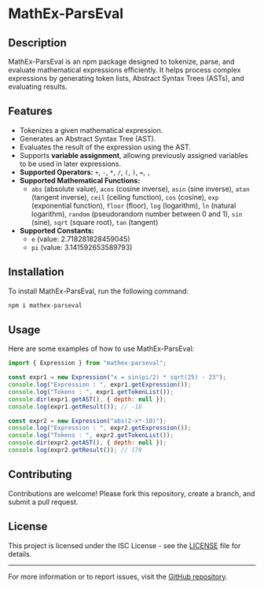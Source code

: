 # MathEx-ParsEval

## Description

MathEx-ParsEval is an npm package designed to tokenize, parse, and evaluate mathematical expressions efficiently. It helps process complex expressions by generating token lists, Abstract Syntax Trees (ASTs), and evaluating results.

## Features

- Tokenizes a given mathematical expression.
- Generates an Abstract Syntax Tree (AST).
- Evaluates the result of the expression using the AST.
- Supports **variable assignment**, allowing previously assigned variables to be used in later expressions.
- **Supported Operators:** `+`, `-`, `*`, `/`, `(`, `)`, `=`, `,`
- **Supported Mathematical Functions:**
  - `abs` (absolute value), `acos` (cosine inverse), `asin` (sine inverse), `atan` (tangent inverse), `ceil` (ceiling function), `cos` (cosine), `exp` (exponential function), `floor` (floor), `log` (logarithm), `ln` (natural logarithm), `random` (pseudorandom number between 0 and 1), `sin` (sine), `sqrt` (square root), `tan` (tangent)
- **Supported Constants:**
  - `e` (value: 2.718281828459045)
  - `pi` (value: 3.141592653589793)

## Installation

To install MathEx-ParsEval, run the following command:

```sh
npm i mathex-parseval
```

## Usage

Here are some examples of how to use MathEx-ParsEval:

```JavaScript
import { Expression } from "mathex-parseval";

const expr1 = new Expression("x = sin(pi/2) * sqrt(25) - 23");
console.log("Expression : ", expr1.getExpression());
console.log("Tokens : ", expr1.getTokenList());
console.dir(expr1.getAST(), { depth: null });
console.log(expr1.getResult()); // -18

const expr2 = new Expression("abs(2-x*-10)");
console.log("Expression : ", expr2.getExpression());
console.log("Tokens : ", expr2.getTokenList());
console.dir(expr2.getAST(), { depth: null });
console.log(expr2.getResult()); // 178
```

## Contributing

Contributions are welcome! Please fork this repository, create a branch, and submit a pull request.

## License

This project is licensed under the ISC License - see the [LICENSE](./LICENSE.txt) file for details.

---

For more information or to report issues, visit the [GitHub repository](https://github.com/arun-1993/MathEx-ParsEval).

